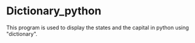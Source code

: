 # Dictionary_python
This program is used to display the states and the capital in python using "dictionary".
